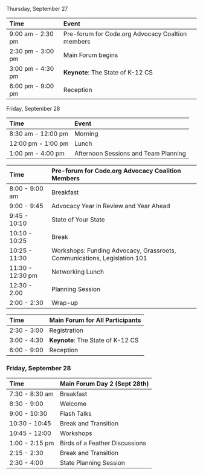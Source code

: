 Thursday, September 27

Time  | Event
:------------- | :-------------
9:00 am - 2:30 pm | Pre-forum for Code.org Advocacy Coaltion members
2:30 pm - 3:00 pm | Main Forum begins
3:00 pm - 4:30 pm | **Keynote**: The State of K-12 CS
6:00 pm - 9:00 pm | Reception

Friday, September 28

Time  | Event
:------------- | :-------------
8:30 am - 12:00 pm | Morning 
12:00 pm - 1:00 pm | Lunch
1:00 pm - 4:00 pm | Afternoon Sessions and Team Planning


Time  | Pre-forum for Code.org Advocacy Coalition Members 
:------------- | :-------------
8:00 - 9:00 am  | Breakfast
9:00 - 9:45 | Advocacy Year in Review and Year Ahead
9:45 - 10:10 | State of Your State
10:10 - 10:25 | Break
10:25 - 11:30 | Workshops: Funding Advocacy, Grassroots, Communications, Legislation 101
11:30 - 12:30 pm | Networking Lunch
12:30 - 2:00 | Planning Session
2:00 - 2:30 | Wrap-up

Time  | Main Forum for All Participants
:------------- | :-------------
2:30 - 3:00 | Registration
3:00 - 4:30 | **Keynote**: The State of K-12 CS
6:00 - 9:00 | Reception

### Friday, September 28
Time  | Main Forum Day 2 (Sept 28th)
:------------- | :-------------
7:30 - 8:30 am  | Breakfast
8:30 - 9:00 | Welcome
9:00 - 10:30 | Flash Talks
10:30 - 10:45 | Break and Transition
10:45 - 12:00 | Workshops
1:00 - 2:15 pm | Birds of a Feather Discussions
2:15 - 2:30 | Break and Transition
2:30 - 4:00 | State Planning Session
